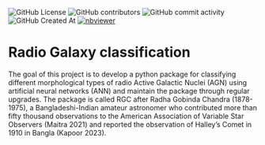 ![GitHub License](https://img.shields.io/github/license/mirsakhawathossain/Radio-Galaxy-Classification)
![GitHub contributors](https://img.shields.io/github/contributors/mirsakhawathossain/Radio-Galaxy-Classification)
![GitHub commit activity](https://img.shields.io/github/commit-activity/w/mirsakhawathossain/Radio-Galaxy-Classification)
![GitHub Created At](https://img.shields.io/github/created-at/mirsakhawathossain/Radio-Galaxy-Classification)
[![nbviewer](https://img.shields.io/badge/render-nbviewer-orange.svg)](https://github.com/mirsakhawathossain/Radio-Galaxy-Classification/tree/main)

# Radio Galaxy classification

The goal of this project is to develop a python package for classifying different morphological types of radio Active Galactic Nuclei (AGN) using artificial neural networks (ANN) and maintain the package through regular upgrades. The package is called RGC after Radha Gobinda Chandra (1878-1975), a Bangladeshi-Indian amateur astronomer who contributed more than fifty thousand observations to the American Association of Variable Star Observers (Maitra 2021) and reported the observation of Halley’s Comet in 1910 in Bangla (Kapoor 2023).

